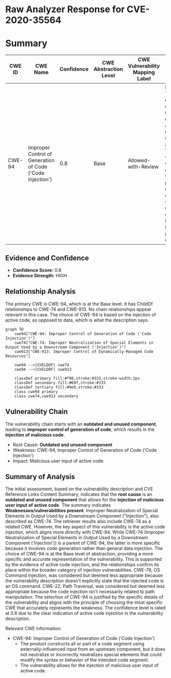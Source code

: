 # Raw Analyzer Response for CVE-2020-35564

# Summary
| CWE ID | CWE Name | Confidence | CWE Abstraction Level | CWE Vulnerability Mapping Label | CWE-Vulnerability Mapping Notes |
|---|---|---|---|---|---|
| CWE-94 | Improper Control of Generation of Code ('Code Injection') | 0.8 | Base | Allowed-with-Review | Primary CWE: The **root cause** is an **outdated and unused component** allowing for malicious user input of active code. This aligns with the CWE-94 description where the product constructs a code segment using externally-influenced input without proper neutralization. |

## Evidence and Confidence

*   **Confidence Score:** 0.8
*   **Evidence Strength:** HIGH

## Relationship Analysis
The primary CWE is CWE-94, which is at the Base level. It has ChildOf relationships to CWE-74 and CWE-913. No chain relationships appear relevant in this case. The choice of CWE-94 is based on the injection of active code, as opposed to data, which is what the description says.

```mermaid
graph TD
    cwe94["CWE-94: Improper Control of Generation of Code ('Code Injection')"]
    cwe74["CWE-74: Improper Neutralization of Special Elements in Output Used by a Downstream Component ('Injection')"]
    cwe913["CWE-913: Improper Control of Dynamically-Managed Code Resources"]

    cwe94 -->|CHILDOF| cwe74
    cwe94 -->|CHILDOF| cwe913

    classDef primary fill:#f96,stroke:#333,stroke-width:2px
    classDef secondary fill:#69f,stroke:#333
    classDef tertiary fill:#9e9,stroke:#333
    class cwe94 primary
    class cwe74,cwe913 secondary
```

## Vulnerability Chain
The vulnerability chain starts with an **outdated and unused component**, leading to **improper control of generation of code**, which results in the **injection of malicious code**.
- Root Cause: **Outdated and unused component**
- Weakness: CWE-94, Improper Control of Generation of Code ('Code Injection')
- Impact: Malicious user input of active code

## Summary of Analysis
The initial assessment, based on the vulnerability description and CVE Reference Links Content Summary, indicates that the **root cause** is an **outdated and unused component** that allows for the **injection of malicious user input of active code**.
The summary indicates **Weaknesses/vulnerabilities present**: Improper Neutralization of Special Elements in Output Used by a Downstream Component ("Injection"), also described as CWE-74.
The retriever results also include CWE-74 as a related CWE. However, the key aspect of this vulnerability is the active code injection, which aligns more directly with CWE-94. While CWE-74 (Improper Neutralization of Special Elements in Output Used by a Downstream Component ('Injection')) is a parent of CWE-94, the latter is more specific because it involves code generation rather than general data injection.
The choice of CWE-94 is at the Base level of abstraction, providing a more specific and accurate representation of the vulnerability. This is supported by the evidence of active code injection, and the relationships confirm its place within the broader category of injection vulnerabilities.
CWE-78, OS Command Injection, was considered but deemed less appropriate because the vulnerability description doesn't explicitly state that the injected code is an OS command.
CWE-22, Path Traversal, was considered but deemed less appropriate because the code injection isn't necessarily related to path manipulation.
The selection of CWE-94 is justified by the specific details of the vulnerability and aligns with the principle of choosing the most specific CWE that accurately represents the weakness. The confidence level is rated at 0.8 due to the clear indication of active code injection in the vulnerability description.

Relevant CWE Information:
- CWE-94: Improper Control of Generation of Code ('Code Injection')
  - The product constructs all or part of a code segment using externally-influenced input from an upstream component, but it does not neutralize or incorrectly neutralizes special elements that could modify the syntax or behavior of the intended code segment.
  - The vulnerability allows for the injection of malicious user input of active code.
